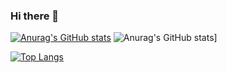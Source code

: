 ### Hi there 👋

<!--
**FASUZO/fasuzo** is a ✨ _special_ ✨ repository because its `README.md` (this file) appears on your GitHub profile.

Here are some ideas to get you started:

- 🔭 I’m currently working on ...
- 🌱 I’m currently learning ...
- 👯 I’m looking to collaborate on ...
- 🤔 I’m looking for help with ...
- 💬 Ask me about ...
- 📫 How to reach me: ...
- 😄 Pronouns: ...
- ⚡ Fun fact: ...
-->
[![Anurag's GitHub stats](https://github-readme-stats.vercel.app/api?username=fasuzo)](https://github.com/anuraghazra/github-readme-stats)
![Anurag's GitHub stats](https://github-readme-stats.vercel.app/api?username=fasuzo&show_icons=true&theme=Gradient)]


[![Top Langs](https://github-readme-stats.vercel.app/api/top-langs/?username=fasuzo&layout=compact)](https://github.com/anuraghazra/github-readme-stats)
